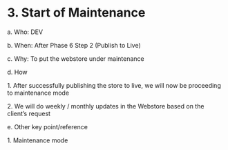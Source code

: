 # 3. Start of Maintenance

&#x20;             a. Who: DEV

&#x20;             b. When: After Phase 6 Step 2 (Publish to Live)

&#x20;             c. Why: To put the webstore under maintenance

&#x20;

&#x20;             d. How

&#x20;             1\. After successfully publishing the store to live, we will now be proceeding to maintenance mode

&#x20;             2\. We will do weekly / monthly updates in the Webstore based on the client’s request

&#x20;           &#x20;

&#x20;

&#x20;             e. Other key point/reference

&#x20;             1\. Maintenance mode
